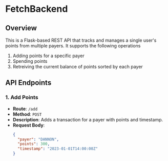# FetchBackend

## Overview
This is a Flask-based REST API that tracks and manages a single user's points from multiple payers. It supports the following operations
1. Adding points for a specific payer
2. Spending points
3. Retreiving the current balance of points sorted by each payer



## **API Endpoints**

### **1. Add Points**
- **Route**: `/add`
- **Method**: `POST`
- **Description**: Adds a transaction for a payer with points and timestamp.
- **Request Body**:
  ```json
  {
    "payer": "DANNON",
    "points": 300,
    "timestamp": "2023-01-01T14:00:00Z"
  }
